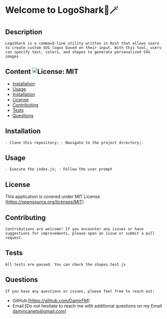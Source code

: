 
# Welcome to LogoShark🦈🪄
## Description  
    LogoShark is a command-line utility written in Rust that allows users to create custom SVG logos based on their input. With this tool, users can specify text, colors, and shapes to generate personalized SVG images.

## Content ![License: MIT](https://img.shields.io/badge/License-MIT-yellow.svg) 
- [Installation](#Installation)
- [Usage](#Usage)
- [Installation](#Installation)
- [License](#License)
- [Contributing](#Contributing)
- [Tests](#Tests)
- [Questions](#Questions)

## Installation
    - Clone this repository; - Navigate to the project directory;- 
## Usage
    - Execute the index.js; - Follow the user prompt
## License   
This application is covered under MIT License
(https://opensource.org/licenses/MIT)
## Contributing
    Contributions are welcome! If you encounter any issues or have suggestions for improvements, please open an issue or submit a pull request.
## Tests
    All tests are passed. You can check the shapes.test.js
## Questions
    If you have any questions or issues, please feel free to reach out:
- GitHub:[https://github.com/DamirFM]
- Email:[Do not hesitate to reach me with additional questions on my Email damiricanets@gmail.com]
    